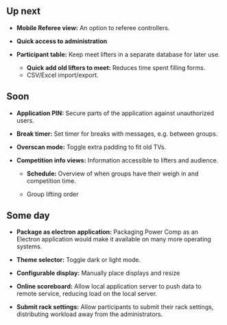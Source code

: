 ## Up next

- **Mobile Referee view:** An option to referee controllers.

- **Quick access to administration**

- **Participant table:** Keep meet lifters in a separate database for later use.

  - **Quick add old lifters to meet:** Reduces time spent filling forms.  
  - CSV/Excel import/export.

## Soon

- **Application PIN:** Secure parts of the application against unauthorized users.

- **Break timer:** Set timer for breaks with messages, e.g. between groups.

- **Overscan mode:** Toggle extra padding to fit old TVs.

- **Competition info views:** Information accessible to lifters and audience.

  - **Schedule:** Overview of when groups have their weigh in and competition time.
  
  - Group lifting order

## Some day

- **Package as electron application:** Packaging Power Comp as an Electron application would make it available on many more operating systems.

- **Theme selector:** Toggle dark or light mode.

- **Configurable display:** Manually place displays and resize

- **Online scoreboard:** Allow local application server to push data to remote service, reducing load on the local server.

- **Submit rack settings:** Allow participants to submit their rack settings, distributing workload away from the administrators.
